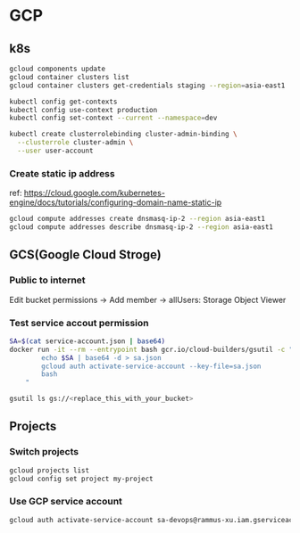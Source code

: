 # GCP
## k8s

```bash
gcloud components update
gcloud container clusters list
gcloud container clusters get-credentials staging --region=asia-east1

kubectl config get-contexts
kubectl config use-context production
kubectl config set-context --current --namespace=dev

kubectl create clusterrolebinding cluster-admin-binding \
  --clusterrole cluster-admin \
  --user user-account
```

### Create static ip address
ref: https://cloud.google.com/kubernetes-engine/docs/tutorials/configuring-domain-name-static-ip
```bash
gcloud compute addresses create dnsmasq-ip-2 --region asia-east1
gcloud compute addresses describe dnsmasq-ip-2 --region asia-east1
```

## GCS(Google Cloud Stroge)
### Public to internet
Edit bucket permissions -> Add member -> allUsers: Storage Object Viewer

### Test service accout permission
```bash
SA=$(cat service-account.json | base64)
docker run -it --rm --entrypoint bash gcr.io/cloud-builders/gsutil -c "
        echo $SA | base64 -d > sa.json
        gcloud auth activate-service-account --key-file=sa.json
        bash
    "
```

```bash
gsutil ls gs://<replace_this_with_your_bucket>
```

## Projects
### Switch projects
```bash
gcloud projects list
gcloud config set project my-project
```

### Use GCP service account
```bash
gcloud auth activate-service-account sa-devops@rammus-xu.iam.gserviceaccount.com --key-file=$GOOGLE_APPLICATION_CREDENTIALS
```